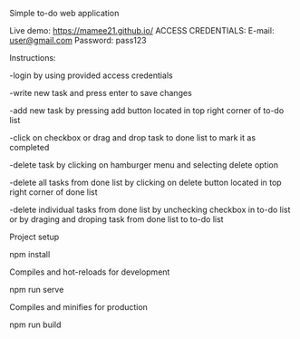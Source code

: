 Simple to-do web application

Live demo: https://mamee21.github.io/
ACCESS CREDENTIALS: E-mail: user@gmail.com  Password: pass123

Instructions:

-login by using provided access credentials 

-write new task and press enter to save changes

-add new task by pressing add button located in top right corner of to-do list

-click on checkbox or drag and drop task to done list to mark it as completed

-delete task by clicking on hamburger menu and selecting delete option

-delete all tasks from done list by clicking on delete button located in top right corner of done list 

-delete individual tasks from done list by unchecking checkbox in to-do list or by draging and droping task from done list to to-do list

Project setup

npm install

Compiles and hot-reloads for development

npm run serve

Compiles and minifies for production

npm run build

